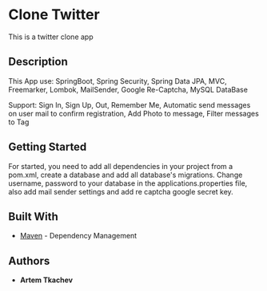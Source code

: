 # Clone Twitter

This is a twitter clone app

## Description

This App use: SpringBoot, Spring Security, Spring Data JPA, MVC, Freemarker, Lombok, MailSender, Google Re-Captcha, MySQL DataBase 

Support: Sign In, Sign Up, Out, Remember Me, Automatic send messages on user mail to confirm registration, Add Photo to message, Filter messages to Tag
 
## Getting Started

For started, you need to add all dependencies in your project from a pom.xml, create a database and add all database's migrations. Change username, password to your database in the applications.properties file, also add mail sender settings and add re captcha google secret key.


## Built With

* [Maven](https://maven.apache.org/) - Dependency Management

## Authors

* **Artem Tkachev**

